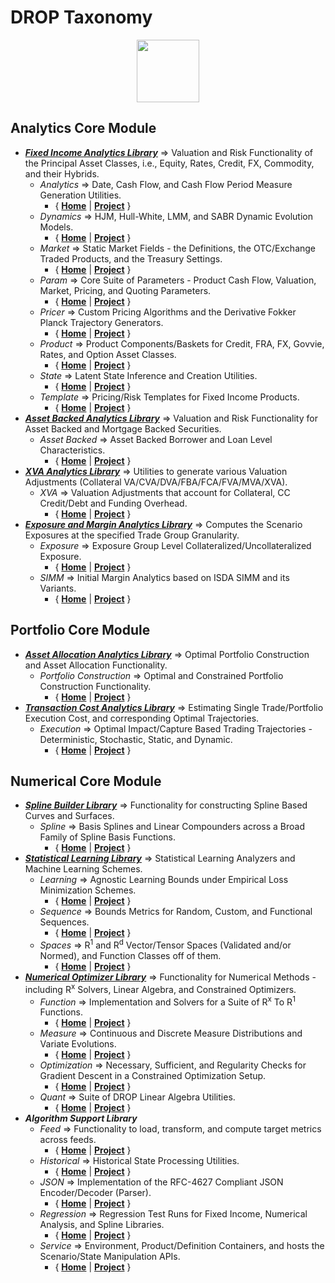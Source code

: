 
# DROP Taxonomy


<p align="center"><img src="https://github.com/lakshmiDRIP/DROP/blob/master/DRIP_Logo.gif?raw=true" width="100"></p>



## Analytics Core Module
 * [***Fixed Income Analytics Library***](https://github.com/lakshmiDRIP/DROP/tree/master/FixedIncomeAnalyticsLibrary.md) => Valuation and Risk Functionality of the Principal Asset Classes, i.e., Equity, Rates, Credit, FX, Commodity, and their Hybrids.
	* *Analytics* => Date, Cash Flow, and Cash Flow Period Measure Generation Utilities.
		* { [**Home**](https://github.com/lakshmiDRIP/DROP/tree/master/src/main/java/org/drip/analytics) | 
		[**Project**](https://github.com/lakshmiDRIP/DROP/issues?q=is%3Aopen+is%3Aissue+label%3Aanalytics) }  
	* *Dynamics* => HJM, Hull-White, LMM, and SABR Dynamic Evolution Models.
		* { [**Home**](https://github.com/lakshmiDRIP/DROP/tree/master/src/main/java/org/drip/dynamics) | 
		[**Project**](https://github.com/lakshmiDRIP/DROP/issues?q=is%3Aopen+is%3Aissue+label%3Adynamics) }
	* *Market* => Static Market Fields - the Definitions, the OTC/Exchange Traded Products, and the Treasury Settings.
		* { [**Home**](https://github.com/lakshmiDRIP/DROP/tree/master/src/main/java/org/drip/market) | 
		[**Project**](https://github.com/lakshmiDRIP/DROP/issues?q=is%3Aopen+is%3Aissue+label%3Amarket) }
	* *Param* => Core Suite of Parameters - Product Cash Flow, Valuation, Market, Pricing, and Quoting Parameters.
		* { [**Home**](https://github.com/lakshmiDRIP/DROP/tree/master/src/main/java/org/drip/param) | 
		[**Project**](https://github.com/lakshmiDRIP/DROP/issues?q=is%3Aopen+is%3Aissue+label%3Aparam) }
	* *Pricer* => Custom Pricing Algorithms and the Derivative Fokker Planck Trajectory Generators.
		* { [**Home**](https://github.com/lakshmiDRIP/DROP/tree/master/src/main/java/org/drip/pricer) | 
		[**Project**](https://github.com/lakshmiDRIP/DROP/issues?q=is%3Aopen+is%3Aissue+label%3Apricer) }
	* *Product* => Product Components/Baskets for Credit, FRA, FX, Govvie, Rates, and Option Asset Classes.
		* { [**Home**](https://github.com/lakshmiDRIP/DROP/tree/master/src/main/java/org/drip/product) | 
		[**Project**](https://github.com/lakshmiDRIP/DROP/issues?q=is%3Aopen+is%3Aissue+label%3Aproduct) }
	* *State* => Latent State Inference and Creation Utilities.
		* { [**Home**](https://github.com/lakshmiDRIP/DROP/tree/master/src/main/java/org/drip/state) | 
		[**Project**](https://github.com/lakshmiDRIP/DROP/issues?q=is%3Aopen+is%3Aissue+label%3Astate) }
	* *Template* => Pricing/Risk Templates for Fixed Income Products.
		* { [**Home**](https://github.com/lakshmiDRIP/DROP/tree/master/src/main/java/org/drip/template) | 
		[**Project**](https://github.com/lakshmiDRIP/DROP/issues?q=is%3Aopen+is%3Aissue+label%3Atemplate) }
 * [***Asset Backed Analytics Library***](https://github.com/lakshmiDRIP/DROP/tree/master/AssetBackedAnalyticsLibrary.md) => Valuation and Risk Functionality for Asset Backed and Mortgage Backed Securities.
	* *Asset Backed* => Asset Backed Borrower and Loan Level Characteristics.
		* { [**Home**](https://github.com/lakshmiDRIP/DROP/tree/master/src/main/java/org/drip/assetbacked) | 
		[**Project**](https://github.com/lakshmiDRIP/DROP/issues?q=is%3Aopen+is%3Aissue+label%3Aassetbacked) }
 * [***XVA Analytics Library***](https://github.com/lakshmiDRIP/DROP/tree/master/XVAAnalyticsLibrary.md) => Utilities to generate various Valuation Adjustments (Collateral VA/CVA/DVA/FBA/FCA/FVA/MVA/XVA).
	* *XVA* => Valuation Adjustments that account for Collateral, CC Credit/Debt and Funding Overhead.
		* { [**Home**](https://github.com/lakshmiDRIP/DROP/tree/master/src/main/java/org/drip/xva) | 
		[**Project**](https://github.com/lakshmiDRIP/DROP/issues?q=is%3Aopen+is%3Aissue+label%3Axva) }
 * [***Exposure and Margin Analytics Library***](https://github.com/lakshmiDRIP/DROP/tree/master/ExposureAnalyticsLibrary.md) => Computes the Scenario Exposures at the specified Trade Group Granularity.
	* *Exposure* => Exposure Group Level Collateralized/Uncollateralized Exposure.
		* { [**Home**](https://github.com/lakshmiDRIP/DROP/tree/master/src/main/java/org/drip/exposure) | 
		[**Project**](https://github.com/lakshmiDRIP/DROP/issues?q=is%3Aopen+is%3Aissue+label%3Aexposure) }
	* *SIMM* => Initial Margin Analytics based on ISDA SIMM and its Variants.
		* { [**Home**](https://github.com/lakshmiDRIP/DROP/tree/master/src/main/java/org/drip/simm) | 
		[**Project**](https://github.com/lakshmiDRIP/DROP/issues?q=is%3Aopen+is%3Aissue+label%3Asimm) }

## Portfolio Core Module
 * [***Asset Allocation Analytics Library***](https://github.com/lakshmiDRIP/DROP/tree/master/AssetAllocationAnalyticsLibrary.md) => Optimal Portfolio Construction and Asset Allocation Functionality.
	* *Portfolio Construction* => Optimal and Constrained Portfolio Construction Functionality.
		* { [**Home**](https://github.com/lakshmiDRIP/DROP/tree/master/src/main/java/org/drip/portfolioconstruction) | 
		[**Project**](https://github.com/lakshmiDRIP/DROP/issues?q=is%3Aopen+is%3Aissue+label%3Aportfolioconstruction) }
 * [***Transaction Cost Analytics Library***](https://github.com/lakshmiDRIP/DROP/tree/master/TransactionCostAnalyticsLibrary.md) => Estimating Single Trade/Portfolio Execution Cost, and corresponding Optimal Trajectories.
	* *Execution* => Optimal Impact/Capture Based Trading Trajectories - Deterministic, Stochastic, Static, and Dynamic.
		* { [**Home**](https://github.com/lakshmiDRIP/DROP/tree/master/src/main/java/org/drip/execution) | 
		[**Project**](https://github.com/lakshmiDRIP/DROP/issues?q=is%3Aopen+is%3Aissue+label%3Aexecution) }

## Numerical Core Module
 * [***Spline Builder Library***](https://github.com/lakshmiDRIP/DROP/tree/master/SplineBuilderLibrary.md) => Functionality for constructing Spline Based Curves and Surfaces.
	* *Spline* => Basis Splines and Linear Compounders across a Broad Family of Spline Basis Functions.
		* { [**Home**](https://github.com/lakshmiDRIP/DROP/tree/master/src/main/java/org/drip/spline) | 
		[**Project**](https://github.com/lakshmiDRIP/DROP/issues?q=is%3Aopen+is%3Aissue+label%3Aspline) }
 * [***Statistical Learning Library***](https://github.com/lakshmiDRIP/DROP/tree/master/StatisticalLearningLibrary.md) => Statistical Learning Analyzers and Machine Learning Schemes.
	* *Learning* => Agnostic Learning Bounds under Empirical Loss Minimization Schemes.
		* { [**Home**](https://github.com/lakshmiDRIP/DROP/tree/master/src/main/java/org/drip/learning) | 
		[**Project**](https://github.com/lakshmiDRIP/DROP/issues?q=is%3Aopen+is%3Aissue+label%3Alearning) }
	* *Sequence* => Bounds Metrics for Random, Custom, and Functional Sequences.
		* { [**Home**](https://github.com/lakshmiDRIP/DROP/tree/master/src/main/java/org/drip/sequence) | 
		[**Project**](https://github.com/lakshmiDRIP/DROP/issues?q=is%3Aopen+is%3Aissue+label%3Asequence) }
	* *Spaces* => R<sup>1</sup> and R<sup>d</sup> Vector/Tensor Spaces (Validated and/or Normed), and Function Classes off of them.
		* { [**Home**](https://github.com/lakshmiDRIP/DROP/tree/master/src/main/java/org/drip/spaces) | 
		[**Project**](https://github.com/lakshmiDRIP/DROP/issues?q=is%3Aopen+is%3Aissue+label%3Aspaces) }
 * [***Numerical Optimizer Library***](https://github.com/lakshmiDRIP/DROP/tree/master/NumericalOptimizerLibrary.md) => Functionality for Numerical Methods - including R<sup>x</sup> Solvers, Linear Algebra, and Constrained Optimizers.
	* *Function* => Implementation and Solvers for a Suite of R<sup>x</sup> To R<sup>1</sup> Functions.
		* { [**Home**](https://github.com/lakshmiDRIP/DROP/tree/master/src/main/java/org/drip/function) | 
		[**Project**](https://github.com/lakshmiDRIP/DROP/issues?q=is%3Aopen+is%3Aissue+label%3Afunction) }
	* *Measure* => Continuous and Discrete Measure Distributions and Variate Evolutions.
		* { [**Home**](https://github.com/lakshmiDRIP/DROP/tree/master/src/main/java/org/drip/measure) | 
		[**Project**](https://github.com/lakshmiDRIP/DROP/issues?q=is%3Aopen+is%3Aissue+label%3Ameasure) }
	* *Optimization* => Necessary, Sufficient, and Regularity Checks for Gradient Descent in a Constrained Optimization Setup.
		* { [**Home**](https://github.com/lakshmiDRIP/DROP/tree/master/src/main/java/org/drip/optimization) | 
		[**Project**](https://github.com/lakshmiDRIP/DROP/issues?q=is%3Aopen+is%3Aissue+label%3Aoptimization) }
	* *Quant* => Suite of DROP Linear Algebra Utilities.
		* { [**Home**](https://github.com/lakshmiDRIP/DROP/tree/master/src/main/java/org/drip/quant) | 
		[**Project**](https://github.com/lakshmiDRIP/DROP/issues?q=is%3Aopen+is%3Aissue+label%3Aquant) }
 * ***Algorithm Support Library***
	* *Feed* => Functionality to load, transform, and compute target metrics across feeds.
		* { [**Home**](https://github.com/lakshmiDRIP/DROP/tree/master/src/main/java/org/drip/feed) | 
		[**Project**](https://github.com/lakshmiDRIP/DROP/issues?q=is%3Aopen+is%3Aissue+label%3Afeed) }
	* *Historical* => Historical State Processing Utilities.
		* { [**Home**](https://github.com/lakshmiDRIP/DROP/tree/master/src/main/java/org/drip/historical) | 
		[**Project**](https://github.com/lakshmiDRIP/DROP/issues?q=is%3Aopen+is%3Aissue+label%3Ahistorical) }
	* *JSON* => Implementation of the RFC-4627 Compliant JSON Encoder/Decoder (Parser).
		* { [**Home**](https://github.com/lakshmiDRIP/DROP/tree/master/src/main/java/org/drip/json) | 
		[**Project**](https://github.com/lakshmiDRIP/DROP/issues?q=is%3Aopen+is%3Aissue+label%3Ajson) }
	* *Regression* => Regression Test Runs for Fixed Income, Numerical Analysis, and Spline Libraries.
		* { [**Home**](https://github.com/lakshmiDRIP/DROP/tree/master/src/main/java/org/drip/regression) | 
		[**Project**](https://github.com/lakshmiDRIP/DROP/issues?q=is%3Aopen+is%3Aissue+label%3Aregression) }
	* *Service* => Environment, Product/Definition Containers, and hosts the Scenario/State Manipulation APIs.
		* { [**Home**](https://github.com/lakshmiDRIP/DROP/tree/master/src/main/java/org/drip/service) | 
		[**Project**](https://github.com/lakshmiDRIP/DROP/issues?q=is%3Aopen+is%3Aissue+label%3Aservice) }
